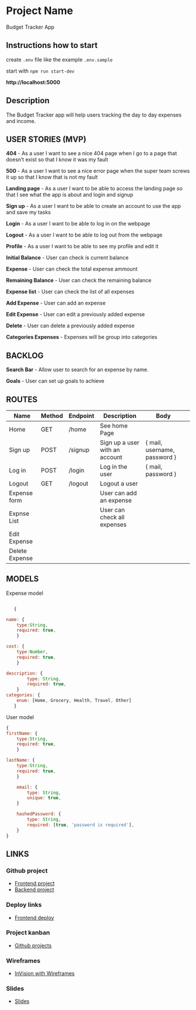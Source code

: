 # Project Name

Budget Tracker App

## Instructions how to start

create `.env` file like the example `.env.sample`

start with `npm run start-dev`

**http://localhost:5000**

## Description

The Budget Tracker app will help users tracking the day to day expenses and income.

## USER STORIES (MVP)

**404** - As a user I want to see a nice 404 page when I go to a page that doesn’t exist so that I know it was my fault

**500** - As a user I want to see a nice error page when the super team screws it up so that I know that is not my fault

**Landing page** - As a user I want to be able to access the landing page so that I see what the app is about and login and signup

**Sign up** - As a user I want to be able to create an account to use the app and save my tasks

**Login** - As a user I want to be able to log in on the webpage

**Logout** - As a user I want to be able to log out from the webpage

**Profile** - As a user I want to be able to see my profile and edit it

**Initial Balance** - User can check is current balance

**Expense** - User can check the total expense ammount

**Remaining Balance** - User can check the remaining balance

**Expense list** - User can check the list of all expenses

**Add Expense** - User can add an expense

**Edit Expense** - User can edit a previously added expense

**Delete** - User can delete a previously added expense

**Categories Expenses** - Expenses will be group into categories


## BACKLOG

**Search Bar** - Allow user to search for an expense by name.

**Goals** - User can set up goals to achieve 



## ROUTES

| Name          | Method | Endpoint | Description                    | Body                         |     |
| ------------  | ------ | -------- | ------------------------------ | ---------------------------- | --- |
| Home          | GET    | /home    | See home Page                  |                              |     |
| Sign up       | POST   | /signup  | Sign up a user with an account | { mail, username, password } |     |
| Log in        | POST   | /login   | Log in the user                | { mail, password }           |     |
| Logout        | GET    | /logout  | Logout a user                  |                              |     |
| Expense form  |        |          | User can add an expense        |
| Expnse List   |        |          | User can check all expenses    |
| Edit Expense  |        |
| Delete Expense|

## MODELS

Expense model

```js

   {

name: {
    type:String,
    required: true,
    }

cost: {
    type:Number,
    required: true,
    }

description: {
        type: String,
        required: true,
    }
categories: {
	enum: [Home, Grocery, Health, Travel, Other]
   }
```

User model

```js
{
firstName: {
    type:String,
    required: true,
    }

lastName: {
    type:String,
    required: true,
    }

    email: {
        type: String,
        unique: true,
    }

    hashedPassword: {
        type: String,
        required: [true, 'password is required'],
    }
}
```

## LINKS

### Github project

- [Frontend project]()
- [Backend project]()

### Deploy links

- [Frontend deploy]()

### Project kanban

- [Github projects]()

### Wireframes

- [InVision with Wireframes]()

### Slides

- [Slides]()
